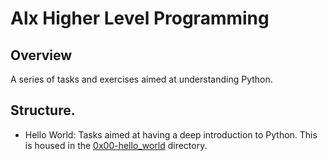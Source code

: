 # Alx Higher Level Programming

## Overview
A series of tasks and exercises aimed at understanding Python.

## Structure.
* Hello World: Tasks aimed at having a deep introduction to Python. This is housed in the [0x00-hello_world](/0x00-hello_world) directory.

